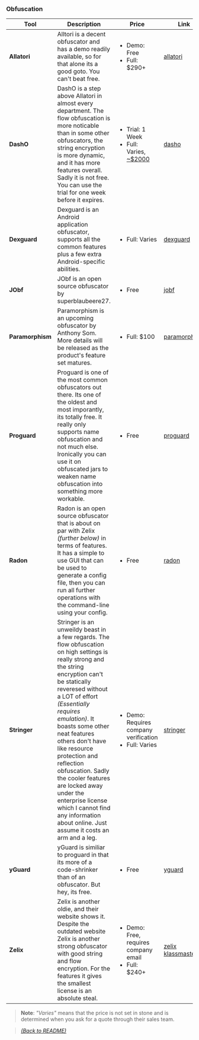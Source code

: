 ### Obfuscation

| Tool  | Description  | Price | Link |
|-------|--------------|-------|------|
| **Allatori** | Alltori is a decent obfuscator and has a demo readily available, so for that alone its a good goto. You can't beat free.  | <ul><li>Demo: Free</li><li>Full: $290+</li></ul> | [allatori](http://www.allatori.com/) |
| **DashO** | DashO is a step above Allatori in almost every department. The flow obfuscation is more noticable than in some other obfuscators, the string encryption is more dynamic, and it has more features overall. Sadly it is not free. You can use the trial for one week before it expires. | <ul><li>Trial: 1 Week </li><li>Full: Varies, [~$2000](https://www2.cs.arizona.edu/~collberg/Teaching/620/2008/Assignments/tools/DashO/) </li></ul> | [dasho](https://www.preemptive.com/products/dasho/overview) |
| **Dexguard** | Dexguard is an Android application obfuscator, supports all the common features plus a few extra Android-specific abilities.  | <ul><li>Full: Varies</li></ul> | [dexguard](https://www.guardsquare.com/en/products/dexguard) |
| **JObf** | JObf is an open source obfuscator by superblaubeere27. | <ul><li>Free</li></ul> | [jobf](https://github.com/superblaubeere27/obfuscator) |
| **Paramorphism** | Paramorphism is an upcoming obfuscator by Anthony Som. More details will be released as the product's feature set matures. | <ul><li>Full: $100</li></ul> | [paramorphism](https://paramorphism.serenity.enterprises/) |
| **Proguard** | Proguard is one of the most common obfuscators out there. Its one of the oldest and most imporantly, its totally free. It really only supports name obfuscation and not much else. Ironically you can use it on obfuscated jars to weaken name obfuscation into something more workable. | <ul><li>Free</li></ul> | [proguard](https://www.guardsquare.com/en/products/proguard) |
| **Radon** | Radon is an open source obfuscator that is about on par with Zelix _(further below)_ in terms of features. It has a simple to use GUI that can be used to generate a config file, then you can run all further operations with the command-line using your config. | <ul><li>Free</li></ul> | [radon](https://github.com/ItzSomebody/Radon) |
| **Stringer** | Stringer is an unweildy beast in a few regards. The flow obfuscation on high settings is really strong and the string encryption can't be statically reveresed without a LOT of effort _(Essentially requires emulation)_. It boasts some other neat features others don't have like resource protection and reflection obfuscation. Sadly the cooler features are locked away under the enterprise license which I cannot find any information about online. Just assume it costs an arm and a leg.  | <ul><li>Demo: Requires company verification</li><li>Full: Varies</li></ul> | [stringer](https://jfxstore.com/stringer/) |
| **yGuard** | yGuard is similiar to proguard in that its more of a code-shrinker than of an obfuscator. But hey, its free. | <ul><li>Free</li></ul> | [yguard](https://www.yworks.com/products/yguard) |
| **Zelix** | Zelix is another oldie, and their website shows it. Despite the outdated website Zelix is another strong obfuscator with good string and flow encryption. For the features it gives the smallest license is an absolute steal. | <ul><li>Demo: Free, requires company email</li><li>Full: $240+</li></ul> | [zelix klassmaster](https://www.zelix.com/klassmaster/index.html) |

> **Note**: _"Varies"_ means that the price is not set in stone and is determined when you ask for a quote through their sales team. 

> [_(Back to README)_](README.md)

